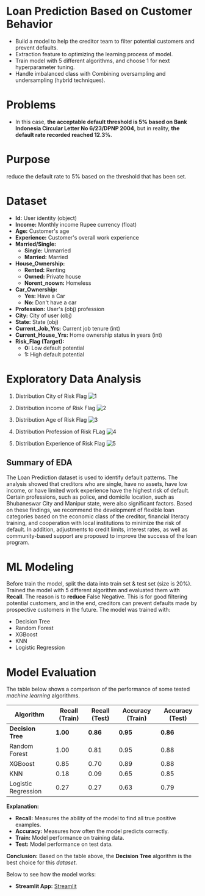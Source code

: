 # Loan Prediction Based on Customer Behavior

- Build a model to help the creditor team to filter potential customers and prevent defaults.
- Extraction feature to optimizing the learning process of model.
- Train model with 5 different algorithms, and choose 1 for next hyperparameter tuning.
- Handle imbalanced class with Combining oversampling and undersampling (hybrid techniques).
  
# Problems
- In this case, **the acceptable default threshold is 5% based on Bank Indonesia Circular Letter No 6/23/DPNP 2004**, but in reality, **the default rate recorded reached 12.3%**.

# Purpose
reduce the default rate to 5% based on the threshold that has been set.

# Dataset
- **Id:** User identity (object)
- **Income:** Monthly income Rupee currency (float)
- **Age:** Customer's age
- **Experience:** Customer's overall work experience
- **Married/Single:**
    - **Single:** Unmarried
    - **Married:** Married
- **House_Ownership:**
    - **Rented:** Renting
    - **Owned:** Private house
    - **Norent_noown:** Homeless
- **Car_Ownership:**
    - **Yes:** Have a Car
    - **No:** Don't have a car
- **Profession:** User's (obj) profession
- **City:** City of user (obj)
- **State:** State (obj)
- **Current_Job_Yrs:** Current job tenure (int)
- **Current_House_Yrs:** Home ownership status in years (int)
- **Risk_Flag (Target):**
    - **0:** Low default potential
    - **1:** High default potential

# Exploratory Data Analysis
   1. Distribution City of Risk Flag
    ![1](https://github.com/user-attachments/assets/f3ff4bb1-cdaf-41a3-97b3-d9f63e83ad33)

   2. Distribution income of Risk Flag
    ![2](https://github.com/user-attachments/assets/dc5ea1b6-e37d-49b0-bfdb-9f5eba8c287b)

   3. Distribution Age of Risk Flag
    ![3](https://github.com/user-attachments/assets/722c51aa-788f-43e9-9ed8-cc4a24680764)

   4. Distribution Profession of Risk FLag
    ![4](https://github.com/user-attachments/assets/fafbc925-8e25-43ea-89eb-f6a7f6555707)

   5. Distribution Experience of Risk Flag
    ![5](https://github.com/user-attachments/assets/7a0882be-ffaf-44ed-9eb2-ae2489949589)

## Summary of EDA
The Loan Prediction dataset is used to identify default patterns. The analysis showed that creditors who are single, have no assets, have low income, or have limited work experience have the highest risk of default. Certain professions, such as police, and domicile location, such as Bhubaneswar City and Manipur state, were also significant factors. Based on these findings, we recommend the development of flexible loan categories based on the economic class of the creditor, financial literacy training, and cooperation with local institutions to minimize the risk of default. In addition, adjustments to credit limits, interest rates, as well as community-based support are proposed to improve the success of the loan program.

# ML Modeling
Before train the model, split the data into train set & test set (size is 20%). Trained the model with 5 different algorithm and evaluated them with **Recall**. The reason is to **reduce** False Negative. This is for good filtering potential customers, and in the end, creditors can prevent defaults made by prospective customers in the future. The model was trained  with:
   - Decision Tree
   - Random Forest
   - XGBoost
   - KNN
   - Logistic Regression

# Model Evaluation

The table below shows a comparison of the performance of some tested *machine learning* algorithms.

| Algorithm             | Recall (Train) | Recall (Test) | Accuracy (Train) | Accuracy (Test) |
| --------------------- | -------------- | ------------- | ---------------- | --------------- |
| **Decision Tree**     | **1.00**       | **0.86**      | **0.95**         | **0.86**        |
| Random Forest         | 1.00           | 0.81          | 0.95             | 0.88            |
| XGBoost               | 0.85           | 0.70          | 0.89             | 0.88            |
| KNN                   | 0.18           | 0.09          | 0.65             | 0.85            |
| Logistic Regression   | 0.27           | 0.27          | 0.63             | 0.79            |

**Explanation:**

- **Recall:** Measures the ability of the model to find all true positive examples.
- **Accuracy:** Measures how often the model predicts correctly.
- **Train:** Model performance on training data.
- **Test:** Model performance on test data.

**Conclusion:**
Based on the table above, the **Decision Tree** algorithm is the best choice for this *dataset*.


Below to see how the model works:
- **Streamlit App:**
[Streamlit](https://final-riskmodelapp-eurekalab.streamlit.app/)
